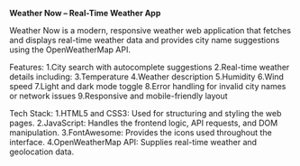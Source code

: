 **Weather Now – Real-Time Weather App**

Weather Now is a modern, responsive weather web application that fetches and displays real-time weather data and provides city name suggestions using the OpenWeatherMap API.

Features: 
     1.City search with autocomplete suggestions
     2.Real-time weather details including:
     3.Temperature
     4.Weather description
     5.Humidity
     6.Wind speed
      7.Light and dark mode toggle
     8.Error handling for invalid city names or network issues
     9.Responsive and mobile-friendly layout



Tech Stack:
      1.HTML5 and CSS3: Used for structuring and styling the web pages.
      2.JavaScript: Handles the frontend logic, API requests, and DOM manipulation.
      3.FontAwesome: Provides the icons used throughout the interface.
      4.OpenWeatherMap API: Supplies real-time weather and geolocation data.

